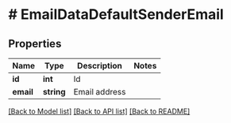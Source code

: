 # # EmailDataDefaultSenderEmail

## Properties

Name | Type | Description | Notes
------------ | ------------- | ------------- | -------------
**id** | **int** | Id |
**email** | **string** | Email address |

[[Back to Model list]](../../README.md#models) [[Back to API list]](../../README.md#endpoints) [[Back to README]](../../README.md)
